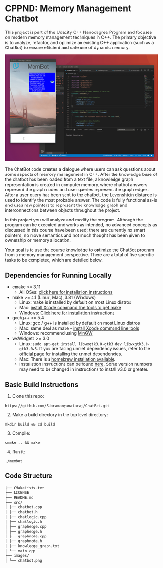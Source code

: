 # CPPND: Memory Management Chatbot
This project is part of the Udacity C++ Nanodegree Program and focuses on modern memory management techniques in C++. The primary objective is to analyze, refactor, and optimize an existing C++ application (such as a ChatBot) to ensure efficient and safe use of dynamic memory.

<img src="images/chatbot_demo.gif"/>

The ChatBot code creates a dialogue where users can ask questions about some aspects of memory management in C++. After the knowledge base of the chatbot has been loaded from a text file, a knowledge graph representation is created in computer memory, where chatbot answers represent the graph nodes and user queries represent the graph edges. After a user query has been sent to the chatbot, the Levenshtein distance is used to identify the most probable answer. The code is fully functional as-is and uses raw pointers to represent the knowledge graph and interconnections between objects throughout the project.

In this project you will analyze and modify the program. Although the program can be executed and works as intended, no advanced concepts as discussed in this course have been used; there are currently no smart pointers, no move semantics and not much thought has been given to ownership or memory allocation.

Your goal is to use the course knowledge to optimize the ChatBot program from a memory management perspective. There are a total of five specific tasks to be completed, which are detailed below.

## Dependencies for Running Locally
* cmake >= 3.11
  * All OSes: [click here for installation instructions](https://cmake.org/install/)
* make >= 4.1 (Linux, Mac), 3.81 (Windows)
  * Linux: make is installed by default on most Linux distros
  * Mac: [install Xcode command line tools to get make](https://developer.apple.com/xcode/features/)
  * Windows: [Click here for installation instructions](http://gnuwin32.sourceforge.net/packages/make.htm)
* gcc/g++ >= 5.4
  * Linux: gcc / g++ is installed by default on most Linux distros
  * Mac: same deal as make - [install Xcode command line tools](https://developer.apple.com/xcode/features/)
  * Windows: recommend using [MinGW](http://www.mingw.org/)
* wxWidgets >= 3.0
  * Linux: `sudo apt-get install libwxgtk3.0-gtk3-dev libwxgtk3.0-gtk3-0v5`. If you are facing unmet dependency issues, refer to the [official page](https://wiki.codelite.org/pmwiki.php/Main/WxWidgets30Binaries#toc2) for installing the unmet dependencies.
  * Mac: There is a [homebrew installation available](https://formulae.brew.sh/formula/wxmac).
  * Installation instructions can be found [here](https://wiki.wxwidgets.org/Install). Some version numbers may need to be changed in instructions to install v3.0 or greater.

## Basic Build Instructions

1. Clone this repo:
 ```
 https://github.com/Subramanyanataraj/ChatBot.git
```
2. Make a build directory in the top level directory: 
```
mkdir build && cd build
```
3. Compile: 
```
cmake .. && make
```
4. Run it: 
```
./membot
```

## Code Structure
```
├── CMakeLists.txt
├── LICENSE
├── README.md
├── src/
│ ├── chatbot.cpp
│ ├── chatbot.h
│ ├── chatlogic.cpp
│ ├── chatlogic.h
│ ├── graphedge.cpp
│ ├── graphedge.h
│ ├── graphnode.cpp
│ ├── graphnode.h
│ ├── knowledge_graph.txt
│ └── main.cpp
├── images/
│ └── chatbot.png
```